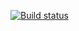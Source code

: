 [![Build status](https://build.appcenter.ms/v0.1/apps/3ad6364a-a807-4998-9e1e-ad169880b2d3/branches/main/badge)](https://appcenter.ms)